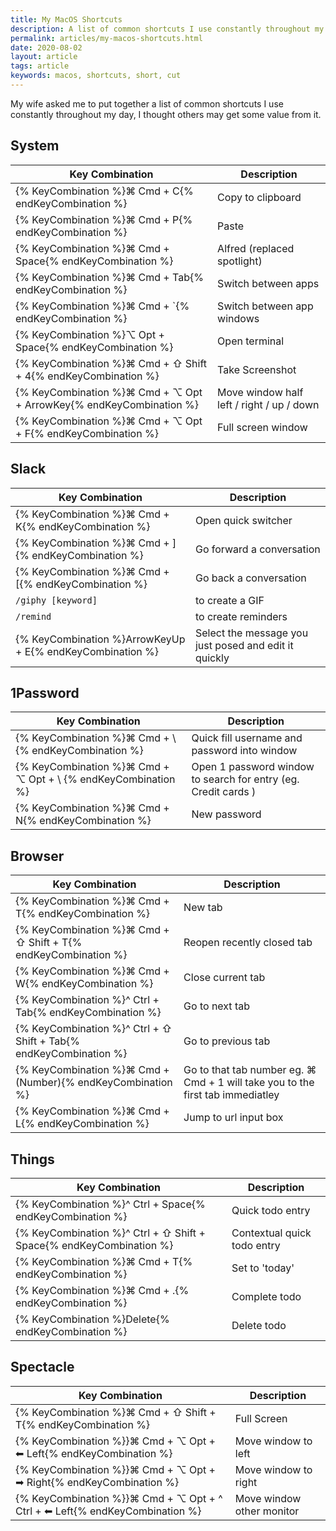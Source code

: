 ```yaml
---
title: My MacOS Shortcuts
description: A list of common shortcuts I use constantly throughout my day
permalink: articles/my-macos-shortcuts.html
date: 2020-08-02
layout: article
tags: article
keywords: macos, shortcuts, short, cut
---
```


My wife asked me to put together a list of common shortcuts I use constantly throughout my day, I thought others may get some value from it.

## System

| Key Combination                                                     | Description                               |
| ------------------------------------------------------------------- | ----------------------------------------- |
| {% KeyCombination %}⌘ Cmd + C{% endKeyCombination %}                | Copy to clipboard                         |
| {% KeyCombination %}⌘ Cmd + P{% endKeyCombination %}                | Paste                                     |
| {% KeyCombination %}⌘ Cmd + Space{% endKeyCombination %}            | Alfred (replaced spotlight)               |
| {% KeyCombination %}⌘ Cmd + Tab{% endKeyCombination %}              | Switch between apps                       |
| {% KeyCombination %}⌘ Cmd + `{% endKeyCombination %}                | Switch between app windows                |
| {% KeyCombination %}⌥ Opt + Space{% endKeyCombination %}            | Open terminal                             |
| {% KeyCombination %}⌘ Cmd + ⇧ Shift + 4{% endKeyCombination %}      | Take Screenshot                           |
| {% KeyCombination %}⌘ Cmd + ⌥ Opt + ArrowKey{% endKeyCombination %} | Move window half left / right / up / down |
| {% KeyCombination %}⌘ Cmd + ⌥ Opt + F{% endKeyCombination %}        | Full screen window                        |

## Slack

| Key Combination                                           | Description                                           |
| --------------------------------------------------------- | ----------------------------------------------------- |
| {% KeyCombination %}⌘ Cmd + K{% endKeyCombination %}      | Open quick switcher                                   |
| {% KeyCombination %}⌘ Cmd + ]{% endKeyCombination %}      | Go forward a conversation                             |
| {% KeyCombination %}⌘ Cmd + [{% endKeyCombination %}      | Go back a conversation                                |
| `/giphy [keyword]`                                        | to create a GIF                                       |
| `/remind`                                                 | to create reminders                                   |
| {% KeyCombination %}ArrowKeyUp + E{% endKeyCombination %} | Select the message you just posed and edit it quickly |

## 1Password

| Key Combination                                               | Description                                                    |
| ------------------------------------------------------------- | -------------------------------------------------------------- |
| {% KeyCombination %}⌘ Cmd + \ {% endKeyCombination %}         | Quick fill username and password into window                   |
| {% KeyCombination %}⌘ Cmd + ⌥ Opt + \ {% endKeyCombination %} | Open 1 password window to search for entry (eg. Credit cards ) |
| {% KeyCombination %}⌘ Cmd + N{% endKeyCombination %}          | New password                                                   |

## Browser

| Key Combination                                                   | Description                                                                    |
| ----------------------------------------------------------------- | ------------------------------------------------------------------------------ |
| {% KeyCombination %}⌘ Cmd + T{% endKeyCombination %}              | New tab                                                                        |
| {% KeyCombination %}⌘ Cmd + ⇧ Shift + T{% endKeyCombination %}    | Reopen recently closed tab                                                     |
| {% KeyCombination %}⌘ Cmd + W{% endKeyCombination %}              | Close current tab                                                              |
| {% KeyCombination %}^ Ctrl + Tab{% endKeyCombination %}           | Go to next tab                                                                 |
| {% KeyCombination %}^ Ctrl + ⇧ Shift + Tab{% endKeyCombination %} | Go to previous tab                                                             |
| {% KeyCombination %}⌘ Cmd + (Number){% endKeyCombination %}       | Go to that tab number eg. ⌘ Cmd + 1 will take you to the first tab immediatley |
| {% KeyCombination %}⌘ Cmd + L{% endKeyCombination %}              | Jump to url input box                                                          |

## Things

| Key Combination                                                     | Description                 |
| ------------------------------------------------------------------- | --------------------------- |
| {% KeyCombination %}^ Ctrl + Space{% endKeyCombination %}           | Quick todo entry            |
| {% KeyCombination %}^ Ctrl + ⇧ Shift + Space{% endKeyCombination %} | Contextual quick todo entry |
| {% KeyCombination %}⌘ Cmd + T{% endKeyCombination %}                | Set to 'today'              |
| {% KeyCombination %}⌘ Cmd + .{% endKeyCombination %}                | Complete todo               |
| {% KeyCombination %}Delete{% endKeyCombination %}                   | Delete todo                 |

## Spectacle

| Key Combination                                                             | Description               |
| --------------------------------------------------------------------------- | ------------------------- |
| {% KeyCombination %}⌘ Cmd + ⇧ Shift + T{% endKeyCombination %}              | Full Screen               |
| {% KeyCombination %}}⌘ Cmd + ⌥ Opt + ⬅ Left{% endKeyCombination %}          | Move window to left       |
| {% KeyCombination %}}⌘ Cmd + ⌥ Opt + ➡ Right{% endKeyCombination %}         | Move window to right      |
| {% KeyCombination %}}⌘ Cmd + ⌥ Opt + ^ Ctrl + ⬅ Left{% endKeyCombination %} | Move window other monitor |
